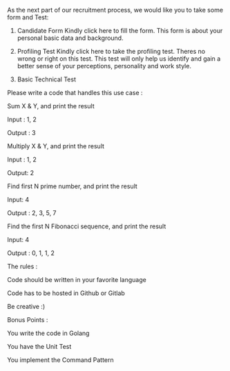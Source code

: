 As the next part of our recruitment process, we would like you to take some form and Test:
1. Candidate Form
Kindly click here to fill the form. This form is about your personal basic data and background.

2. Profiling Test
Kindly click here to take the profiling test. Theres no wrong or right on this test. This test will only help us identify and gain a better sense of your perceptions, personality and work style.
3. Basic Technical Test

Please write a code that handles this use case :

Sum X & Y, and print the result

Input : 1, 2

Output : 3

Multiply X & Y, and print the result

Input : 1, 2

Output: 2

Find first N prime number, and print the result

Input: 4

Output : 2, 3, 5, 7

Find the first N Fibonacci sequence, and print the result

Input: 4

Output : 0, 1, 1, 2 

The rules :

Code should be written in your favorite language

Code has to be hosted in Github or Gitlab

Be creative :)

Bonus Points :

You write the code in Golang

You have the Unit Test

You implement the Command Pattern